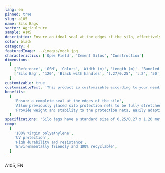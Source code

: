 ```yaml
---
lang: en
pinned: true
slug: a105
name: Silo Bags
sector: Agriculture
sample: A105
description: Ensure an ideal seal at the edges of the silo, effectively isolating the silage contained within.
color: black
category: d
featuredImage: ../images/mock.jpg
characteristics: ['Open Field', 'Cement Silos', 'Construction']
dimensions:
  [
    ['Reference', 'GSM', 'Colors', 'Width (m)', 'Length (m)', 'Bundled (pcs)', 'Pallets (pcs)'],
    ['Silo Bag', '120', 'Black with handles', '0.27/0.25', '1.2', '50', '4000'],
  ]
customizable: true
customizableText: 'This product is customizable according to your needs. Contact us for more information.'
benefits:
  [
    'Ensure a complete seal at the edges of the silo',
    'Allow previously placed silo protection nets to be fully stretched',
    'Provide weight and stability to the protection nets, easily adapting to all irregularities of the silo',
  ]
specifications: 'Silo bags have a standard size of 0.25/0.27 x 1.20 meters and can be filled with materials such as gravel. After fully stretching the silo protection nets to prevent the entry of air, apply the silo bags to the ends and/or on top of the silo to immobilize the protection nets.'
comp:
  [
    '100% virgin polyethylene',
    'UV protection',
    'High durability and resistance',
    'Environmentally friendly and 100% recyclable',
  ]
---
```


A105, EN
